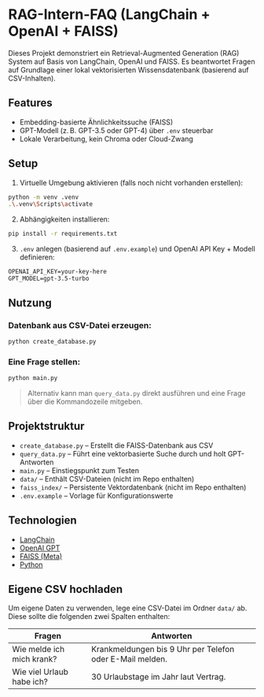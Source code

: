 
#  RAG-Intern-FAQ (LangChain + OpenAI + FAISS)

Dieses Projekt demonstriert ein Retrieval-Augmented Generation (RAG) System auf Basis von LangChain, OpenAI und FAISS. Es beantwortet Fragen auf Grundlage einer lokal vektorisierten Wissensdatenbank (basierend auf CSV-Inhalten).

## Features
- Embedding-basierte Ähnlichkeitssuche (FAISS)
- GPT-Modell (z. B. GPT-3.5 oder GPT-4) über `.env` steuerbar
- Lokale Verarbeitung, kein Chroma oder Cloud-Zwang


## Setup

1. Virtuelle Umgebung aktivieren (falls noch nicht vorhanden erstellen):
```bash
python -m venv .venv
.\.venv\Scripts\activate
```

2. Abhängigkeiten installieren:
```bash
pip install -r requirements.txt
```

3. `.env` anlegen (basierend auf `.env.example`) und OpenAI API Key + Modell definieren:
```env
OPENAI_API_KEY=your-key-here
GPT_MODEL=gpt-3.5-turbo
```

##  Nutzung

### Datenbank aus CSV-Datei erzeugen:
```bash
python create_database.py
```

### Eine Frage stellen:
```bash
python main.py
```

> Alternativ kann man `query_data.py` direkt ausführen und eine Frage über die Kommandozeile mitgeben.

## Projektstruktur

- `create_database.py` – Erstellt die FAISS-Datenbank aus CSV
- `query_data.py` – Führt eine vektorbasierte Suche durch und holt GPT-Antworten
- `main.py` – Einstiegspunkt zum Testen
- `data/` – Enthält CSV-Dateien (nicht im Repo enthalten)
- `faiss_index/` – Persistente Vektordatenbank (nicht im Repo enthalten)
- `.env.example` – Vorlage für Konfigurationswerte 

##  Technologien

- [LangChain](https://www.langchain.com/)
- [OpenAI GPT](https://platform.openai.com/)
- [FAISS (Meta)](https://github.com/facebookresearch/faiss)
- [Python](https://www.python.org/)


## Eigene CSV hochladen

Um eigene Daten zu verwenden, lege eine CSV-Datei im Ordner `data/` ab. Diese sollte die folgenden zwei Spalten enthalten:

| Fragen                        | Antworten                                                |
|------------------------------|-----------------------------------------------------------|
| Wie melde ich mich krank?    | Krankmeldungen bis 9 Uhr per Telefon oder E-Mail melden. |
| Wie viel Urlaub habe ich?    | 30 Urlaubstage im Jahr laut Vertrag.                     |


